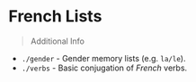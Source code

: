 # French Lists
> Additional Info

- `./gender` - Gender memory lists (e.g. `la/le`).
- `./verbs` - Basic conjugation of _French_ verbs.